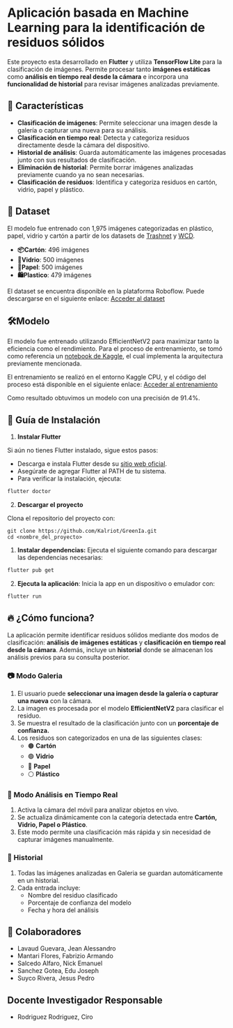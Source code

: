 # Aplicación basada en Machine Learning para la identificación de residuos sólidos

Este proyecto esta desarrollado en **Flutter** y utiliza **TensorFlow Lite** para la clasificación de imágenes. Permite procesar tanto **imágenes estáticas** como **análisis en tiempo real desde la cámara** e incorpora una **funcionalidad de historial** para revisar imágenes analizadas previamente.

## 📌 Características

- **Clasificación de imágenes**: Permite seleccionar una imagen desde la galería o capturar una nueva para su análisis.
- **Clasificación en tiempo real**: Detecta y categoriza residuos directamente desde la cámara del dispositivo.
- **Historial de análisis**: Guarda automáticamente las imágenes procesadas junto con sus resultados de clasificación.
- **Eliminación de historial**: Permite borrar imágenes analizadas previamente cuando ya no sean necesarias.
- **Clasificación de residuos**: Identifica y categoriza residuos en cartón, vidrio, papel y plástico.

## 🔗 Dataset

El modelo fue entrenado con 1,975 imágenes categorizadas en plástico, papel, vidrio y cartón a partir de los datasets de [Trashnet](https://huggingface.co/datasets/garythung/trashnet) y [WCD](https://www.kaggle.com/datasets/techsash/waste-classification-data).

- **📦Cartón**: 496 imágenes
- **🥃Vidrio**: 500 imágenes
- **📄Papel**: 500 imágenes
- **🛍️Plastico**: 479 imágenes

El dataset se encuentra disponible en la plataforma Roboflow. Puede descargarse en el siguiente enlace: [Acceder al dataset](https://universe.roboflow.com/testing-ml-solid-waste/fourth-project-o8hdx/dataset/2)

## 🛠️Modelo

El modelo fue entrenado utilizando EfficientNetV2 para maximizar tanto la eficiencia como el rendimiento. Para el proceso de entrenamiento, se tomó como referencia un [notebook de Kaggle](https://www.kaggle.com/code/annafabris/efficientnet-v2-image-classification-93-accuracy#Introduction),  el cual implementa la arquitectura previamente mencionada.

El entrenamiento se realizó en el entorno Kaggle CPU, y el código del proceso está disponible en el siguiente enlace: [Acceder al entrenamiento](https://www.kaggle.com/code/jeanlavaud/effnet-v2-solid-waste-dataset)

Como resultado obtuvimos un modelo con una precisión de 91.4%.

## 🚀 Guía de Instalación

1. **Instalar Flutter**
  
Si aún no tienes Flutter instalado, sigue estos pasos:

- Descarga e instala Flutter desde su [sitio web oficial](https://flutter.dev/).
- Asegúrate de agregar Flutter al PATH de tu sistema.
- Para verificar la instalación, ejecuta:

```bash
flutter doctor
```

2. **Descargar el proyecto**

Clona el repositorio del proyecto con:

```
git clone https://github.com/Kalriot/GreenIa.git
cd <nombre_del_proyecto>
```

1. **Instalar dependencias:**
Ejecuta el siguiente comando para descargar las dependencias necesarias:

```bash
flutter pub get
```

2. **Ejecuta la aplicación**:
Inicia la app en un dispositivo o emulador con:

```bash
flutter run
```

## 🔥 ¿Cómo funciona?

La aplicación permite identificar residuos sólidos mediante dos modos de clasificación: **análisis de imágenes estáticas** y **clasificación en tiempo real desde la cámara**. Además, incluye un **historial** donde se almacenan los análisis previos para su consulta posterior.

### 📷 Modo Galeria

1. El usuario puede **seleccionar una imagen desde la galería o capturar una nueva** con la cámara.
2. La imagen es procesada por el modelo **EfficientNetV2** para clasificar el residuo.
3. Se muestra el resultado de la clasificación junto con un **porcentaje de confianza.**
4. Los residuos son categorizados en una de las siguientes clases:
   - 🟤 **Cartón**
   - 🟢 **Vidrio**
   - 📄 **Papel**
   - ⚪ **Plástico**

### 🎥 Modo Análisis en Tiempo Real

1. Activa la cámara del móvil para analizar objetos en vivo.
2. Se actualiza dinámicamente con la categoría detectada entre **Cartón, Vidrio, Papel o Plástico**.
3. Este modo permite una clasificación más rápida y sin necesidad de capturar imágenes manualmente.

### 📜 Historial

1. Todas las imágenes analizadas en Galeria se guardan automáticamente en un historial.
2. Cada entrada incluye:
   - Nombre del residuo clasificado
   - Porcentaje de confianza del modelo
   - Fecha y hora del análisis

## 💭 Colaboradores

- Lavaud Guevara, Jean Alessandro
- Mantari Flores, Fabrizio Armando
- Salcedo Alfaro, Nick Emanuel
- Sanchez Gotea, Edu Joseph
- Suyco Rivera, Jesus Pedro

## Docente Investigador Responsable

-  Rodriguez Rodriguez, Ciro
